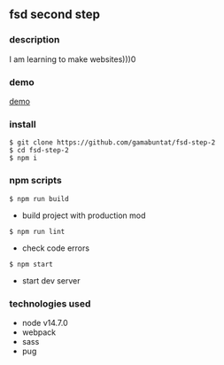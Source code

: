 ## fsd second step  

### description
I am learning to make websites)))0

### demo
[demo](https://gamabuntat.github.io/fsd-step-2/)

### install
```
$ git clone https://github.com/gamabuntat/fsd-step-2
$ cd fsd-step-2
$ npm i
```

### npm scripts
`$ npm run build`
- build project with production mod

`$ npm run lint`
- check code errors

`$ npm start`
- start dev server


### technologies used
- node v14.7.0
- webpack
- sass
- pug


